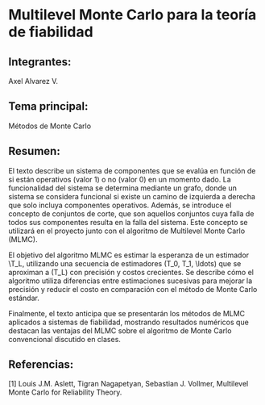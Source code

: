 # Multilevel Monte Carlo para la teoría de fiabilidad

## Integrantes:

Axel Alvarez V.

## Tema principal:

Métodos de Monte Carlo

## Resumen:

El texto describe un sistema de componentes que se evalúa en función de si están operativos (valor 1) o no (valor 0) en un momento dado. La funcionalidad del sistema se determina mediante un grafo, donde un sistema se considera funcional si existe un camino de izquierda a derecha que solo incluya componentes operativos. Además, se introduce el concepto de conjuntos de corte, que son aquellos conjuntos cuya falla de todos sus componentes resulta en la falla del sistema. Este concepto se utilizará en el proyecto junto con el algoritmo de Multilevel Monte Carlo (MLMC).

El objetivo del algoritmo MLMC es estimar la esperanza de un estimador \T_L\, utilizando una secuencia de estimadores \(T_0, T_1, \ldots\) que se aproximan a \(T_L\) con precisión y costos crecientes. Se describe cómo el algoritmo utiliza diferencias entre estimaciones sucesivas para mejorar la precisión y reducir el costo en comparación con el método de Monte Carlo estándar.

Finalmente, el texto anticipa que se presentarán los métodos de MLMC aplicados a sistemas de fiabilidad, mostrando resultados numéricos que destacan las ventajas del MLMC sobre el algoritmo de Monte Carlo convencional discutido en clases.

## Referencias:

[1] Louis J.M. Aslett, Tigran Nagapetyan, Sebastian J. Vollmer, Multilevel Monte Carlo for Reliability Theory.
